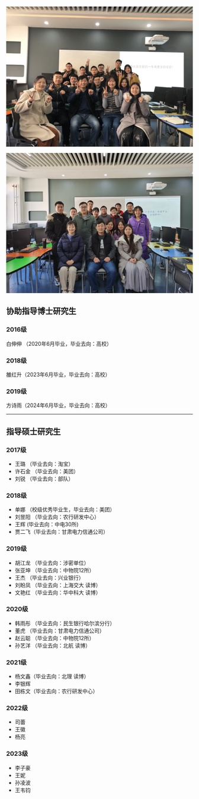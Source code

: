 
![Team](img/201912.jpg)

![Team](img/202102.jpg)
## 协助指导博士研究生

### 2016级

白伸伸 （2020年6月毕业，毕业去向：高校）

### 2018级

雒红升（2023年6月毕业，毕业去向：高校）

### 2019级

方诗雨（2024年6月毕业，毕业去向：高校）

***

## 指导硕士研究生

### 2017级

- 王璐 （毕业去向：淘宝）
- 许石金 （毕业去向：美团）
- 刘锐 （毕业去向：部队）

### 2018级

- 单娜 （校级优秀毕业生，毕业去向：美团）
- 刘昱阳 （毕业去向：农行研发中心）
- 王辉 (毕业去向：中电30所)
- 贾二飞（毕业去向：甘肃电力信通公司）

### 2019级

- 胡江龙 （毕业去向：涉密单位）
- 张亚坤 （毕业去向：中物院12所）
- 王杰 （毕业去向：兴业银行）
- 刘盼凤 （毕业去向：上海交大 读博）
- 文艳红 （毕业去向：华中科大 读博）

### 2020级

- 韩雨彤 （毕业去向：民生银行哈尔滨分行）
- 董虎 （毕业去向：甘肃电力信通公司）
- 赵云聪 （毕业去向：中物院12所）
- 孙艺洋 （毕业去向：北航 读博）

### 2021级

- 杨文鑫（毕业去向：北理 读博）
- 李银辉
- 田栋文（毕业去向：农行研发中心）

### 2022级
- 司蕾
- 王徽
- 杨亮

### 2023级
- 李子豪
- 王妮
- 孙凌波
- 王韦钧
